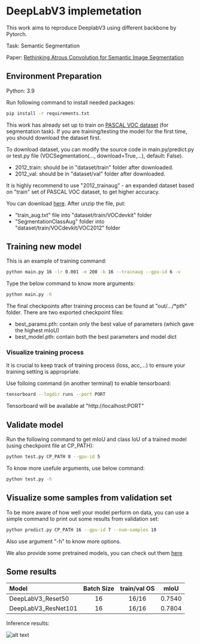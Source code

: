 # **DeepLabV3 implemetation**

This work aims to reproduce DeeplabV3 using different backbone by Pytorch.

Task: Semantic Segmentation

Paper: [Rethinking Atrous Convolution for Semantic Image Segmentation](https://arxiv.org/abs/1706.05587)

## **Environment Preparation**

Python: 3.9

Run following command to install needed packages:

```bash
pip install -r requirements.txt
```

This work has already set up to train on [PASCAL VOC dataset](http://host.robots.ox.ac.uk/pascal/VOC/) (for segmentation task). If you are training/testing the model for the first time, you should download the dataset first.

To download dataset, you can modify the source code in main.py/predict.py or test.py file (VOCSegmentation(..., download=True,...), default: False).

- 2012_train: should be in "dataset/train" folder after downloaded.
- 2012_val: should be in "dataset/val" folder after downloaded.

It is highly recommend to use "2012_trainaug" - an expanded dataset based on "train" set of PASCAL VOC dataset, to get higher accuracy.

You can download [here](https://drive.google.com/file/d/1GR-dhj86rY8hVXUu3KTZ6vtd-sgT-Qzr/view?usp=sharing). After unzip the file, put:

- "train_aug.txt" file into "dataset/train/VOCdevkit" folder
- "SegmentationClassAug" folder into "dataset/train/VOCdevkit/VOC2012" folder

## **Training new model**

This is an example of training command:

```bash
python main.py 16 -lr 0.001 -e 200 -b 16 --trainaug --gpu-id 6 -v
```

Type the below command to know more arguments:

```bash
python main.py -h
```

The final checkpoints after training process can be found at "out/.../*pth" folder. There are two exported checkpoint files:

- best_params.pth: contain only the best value of parameters (which gave the highest mIoU)
- best_model.pth: contain both the best parameters and model dict

### **Visualize training process**

It is crucial to keep track of training process (loss, acc,...) to ensure your training setting is appropriate.

Use folloing command (in another terminal) to enable tensorboard:

```bash
tensorboard --logdir runs --port PORT
```

Tensorboard will be available at "http://localhost:PORT"

## **Validate model**

Run the following command to get mIoU and class IoU of a trained model (using checkpoint file at CP_PATH):

```bash
python test.py CP_PATH 8 --gpu-id 5 
```

To know more usefule arguments, use below command:

```bash
python test.py -h
```

## **Visualize some samples from validation set**

To be more aware of how well your model perform on data, you can use a simple command to print out some results from validation set:

```bash
python predict.py CP_PATH 16 --gpu-id 7 --num-samples 10
```

Also use argument "-h" to know more options.

We also provide some pretrained models, you can check out them [here](https://drive.google.com/drive/folders/1FxDBOgIpYUJrxB-4wTu0A60_BuchCXYR?usp=sharing)

## **Some results**

|  Model              | Batch Size  | train/val OS  |  mIoU     |
| :--------           | :---------: | :-----------: | :-------: |
| DeepLabV3_Reset50   | 16          |  16/16        |  0.7540   |
| DeepLabV3_ResNet101 | 16          |  16/16        |  0.7804   |

Inference results:

![alt text](https://lh3.googleusercontent.com/I6c8FcDCMXK_d4lWuuDCs7Cz2QxUSJXENDEWbsfnpOXpeISNIJ9KIidUkwIPwAPXHjs=w2400)
